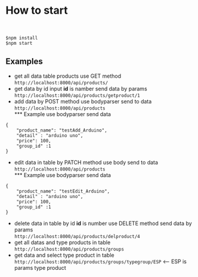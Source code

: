 # <h1>How to start</h1> <br/>
```
$npm install
$npm start
```
## Examples 
- get all data table products use GET method
`http://localhost:8000/api/products/`
- get data by id input **id** is namber send data by params  <br/>
`http://localhost:8000/api/products/getproduct/1` <br/>
- add data by POST method use bodyparser send to data  
`http://localhost:8000/api/products` <br/>
*** Example use bodyparser send data
```
{
    "product_name": "testAdd_Arduino",
    "detail" : "arduino uno",
    "price": 100, 
    "group_id" :1
}
```
- edit data in table by PATCH method use body send to data  
`http://localhost:8000/api/products`<br/>
*** Example use bodyparser send data
```
{
    "product_name": "testEdit_Arduino",
    "detail" : "arduino uno",
    "price": 100, 
    "group_id" :1
}
```
- delete data in table by id **id** is number use DELETE method send data by params <br/>
`http://localhost:8000/api/products/delproduct/4` 
- get all datas and type products in table <br/>
`http://localhost:8000/api/products/groups`
- get data and select type product in table <br/>
`http://localhost:8000/api/products/groups/typegroup/ESP` <-- ESP is params type product

